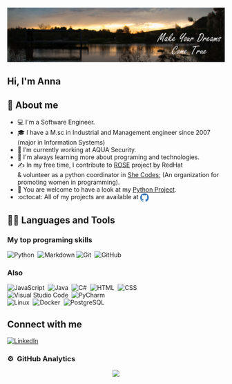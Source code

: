 ![Anna Dinaburg Vulikh Banner](/images/Park%20with%20motto%203.jpg)

## **Hi, I'm Anna**

## 📖 About me
* 💻 I'm a Software Engineer.
* 🎓 I have a M.sc in Industrial and Management engineer since 2007 (major in Information Systems)
* 🔭 I’m currently working at AQUA Security.
* 🌱 I'm always learning more about programing and technologies.
* ✍️ In my free time, I contribute to [ROSE](https://github.com/RedHat-Israel/ROSE) project by RedHat  
  & volunteer as a python coordinator in [She Codes;](https://she-codes.org/) (An organization for promoting women in programming).
* 📘  You are welcome to have a look at my [Python Project](https://github.com/AnnaDinaburgVulikh/Employee-Attendance-Management-System).
* :octocat: All of my projects are available at <a href="https://github.com/AnnaDinaburgVulikh?tab=repositories" target="blank"><img align="center" src="/images/github-logo.svg" alt="https://github.com/AnnaDinaburgVulikh" height="20" width="20" /></a>


## 👨‍💻 Languages and Tools

### My top programing skills

![Python](https://img.shields.io/badge/-Python%20-05122A?style=flat&logo=python)&nbsp;
![Markdown](https://img.shields.io/badge/-Markdown%20-05122A?style=flat&logo=markdown)
![Git](https://img.shields.io/badge/-Git%20-05122A?style=flat&logo=git)&nbsp;
![GitHub](https://img.shields.io/badge/-GitHub%20-05122A?style=flat&logo=github)&nbsp;

### Also

![JavaScript](https://img.shields.io/badge/-JavaScript%20-05122A?style=flat&logo=javascript)&nbsp;
![Java](https://img.shields.io/badge/-Java%20-05122A?style=flat&logo=Java&logoColor=FFA518)&nbsp;
![C#](https://img.shields.io/badge/-C%23%20-05122A?style=flat&logo=C-sharp&logoColor=00599C)&nbsp;
![HTML](https://img.shields.io/badge/-HTML%20-05122A?style=flat&logo=HTML5)&nbsp;
![CSS](https://img.shields.io/badge/-CSS%20-05122A?style=flat&logo=CSS3&logoColor=1572B6)&nbsp;\
![Visual Studio Code](https://img.shields.io/badge/-Visual%20Studio%20Code%20-05122A?style=flat&logo=visual-studio-code&logoColor=007ACC)&nbsp;
![PyCharm](https://img.shields.io/badge/-PyCharm%20-05122A?style=flat&logo=pycharm&logoColor=2C2255)\
![Linux](https://img.shields.io/badge/-Linux%20-05122A?style=flat&logo=linux)&nbsp;
![Docker](https://img.shields.io/badge/-docker%20-05122A?style=flat&logo=docker)&nbsp;
![PostgreSQL](https://img.shields.io/badge/-postgres%20-05122A?style=flat&logo=postgresql)&nbsp;
<!-- ![Django](https://img.shields.io/badge/-Django-05122A?style=flat&logo=django&logoColor=092E20)&nbsp;
![Flask](https://img.shields.io/badge/-Flask-05122A?style=flat&logo=flask)&nbsp; -->

## Connect with me
<a href="https://www.linkedin.com/in/anna-dinaburg-vulikh" target="blank"><img alt="LinkedIn" src="https://img.shields.io/badge/linkedin%20-%230077B5.svg?&style=flat&logo=linkedin&logoColor=white"/></a>

### ⚙️ &nbsp;GitHub Analytics

<p align="center">
<a href="https://github.com/AnnaDinaburgVulikh">
  <img height="180em" src="https://github-readme-stats-eight-theta.vercel.app/api?username=AnnaDinaburgVulikh&show_icons=true&theme=algolia&include_all_commits=true&count_private=true"/>
  <!-- <img height="180em" src="https://github-readme-stats-eight-theta.vercel.app/api/top-langs/?username=AnnaDinaburgVulikh&layout=compact&langs_count=8&theme=algolia"/> -->
</a>
</p>

